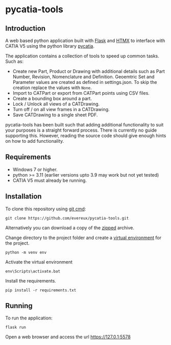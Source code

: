 pycatia-tools
=============


Introduction
------------
A web based python application built with 
[Flask](https://flask.palletsprojects.com/en/latest/) and [HTMX](https://htmx.org/)
to interface with CATIA V5 using the python library 
[pycatia](https://pycatia.readthedocs.io/en/latest/).

The application contains a collection of tools to speed up common tasks. Such as:

* Create new Part, Product or Drawing with additional details such as 
 Part Number, Revision, Nomenclature and Definition. Geoemtric Set and Parameter
 values are created as defined in settings.json. To skip the creation replace the
 values with `None`.
* Import to CATPart or export from CATPart points using CSV files.
* Create a bounding box around a part.
* Lock / Unlock all views of a CATDrawing.
* Turn off / on all view frames in a CATDrawing.
* Save CATDrawing to a single sheet PDF.

pycatia-tools has been built such that adding additional functionality to suit
your purposes is a straight forward process. There is currently no guide 
supporting this. However, reading the source code should give enough hints on 
how to add functionality.


Requirements
------------

* Windows 7 or higher.
* python >= 3.11 (earlier versions upto 3.9 may work but not yet tested)
* CATIA V5 must already be running.


Installation
------------

To clone this repository using [git cmd](https://git-scm.com/):

```
git clone https://github.com/evereux/pycatia-tools.git
```

Alternatively you can download a copy of the 
[zipped](https://github.com/evereux/pycatia-tools/archive/refs/heads/main.zip) 
archive. 

Change directory to the project folder and create a 
[virtual environment](https://docs.python.org/3/library/venv.html) for the 
project.

```
python -m venv env
```

Activate the virtual environment

```
env\Scripts\activate.bat
```

Install the requirements.

```
pip install -r requirements.txt
```

Running
-------

To run the application:

```
flask run
```

Open a web browser and access the url https://127.0.1:5578

